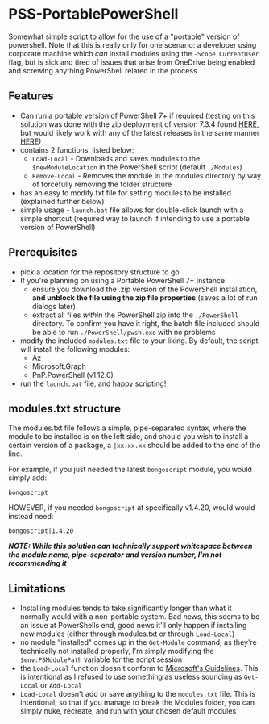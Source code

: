 # PSS-PortablePowerShell
Somewhat simple script to allow for the use of a "portable" version of powershell. Note that this is really only for one scenario: a developer using corporate machine which *can* install modules using the ```-Scope CurrentUser``` flag, but is sick and tired of issues that arise from OneDrive being enabled and screwing anything PowerShell related in the process

## Features
- Can run a portable version of PowerShell 7+ if required (testing on this solution was done with the zip deployment of version 7.3.4 found [HERE](https://github.com/PowerShell/PowerShell/releases/download/v7.3.4/PowerShell-7.3.4-win-x64.zip), but would likely work with any of the latest releases in the same manner [HERE](https://aka.ms/powershell-release?tag=stable))
- contains 2 functions, listed below:
    - ```Load-Local``` - Downloads and saves modules to the ```$newModuleLocation``` in the PowerShell script (default ```./Modules```)
    - ```Remove-Local``` - Removes the module in the modules directory by way of forcefully removing the folder structure
- has an easy to modify txt file for setting modules to be installed (explained further below)
- simple usage - ```launch.bat``` file allows for double-click launch with a simple shortcut (required way to launch if intending to use a portable version of PowerShell)

## Prerequisites
- pick a location for the repository structure to go
- If you're planning on using a Portable PowerShell 7+ Instance:
    - ensure you download the .zip version of the PowerShell installation, **and unblock the file using the zip file properties** (saves a lot of run dialogs later)
    - extract all files *within* the  PowerShell zip into the ```./PowerShell``` directory. To confirm you have it right, the batch file included should be able to run ```./PowerShell/pwsh.exe``` with no problems
- modify the included ```modules.txt``` file to your liking. By default, the script will install the following modules:
    - Az
    - Microsoft.Graph
    - PnP.PowerShell (v1.12.0)
- run the ```launch.bat``` file, and happy scripting!

## modules.txt structure
The modules.txt file follows a simple, pipe-separated syntax, where the module to be installed is on the left side, and should you wish to install a certain version of a package, a ```|xx.xx.xx``` should be added to the end of the line.

For example, if you just needed the latest ```bongoscript``` module, you would simply add:
```
bongoscript
```
HOWEVER, if you needed ```bongoscript``` at specifically v1.4.20, would would instead need:
```
bongoscript|1.4.20
```

***NOTE: While this solution can technically support whitespace between the module name, pipe-separator and version number, I'm not recommending it***

## Limitations
- Installing modules tends to take significantly longer than what it normally would with a non-portable system. Bad news, this seems to be an issue at PowerShells end, good news it'll only happen if installing new modules (either through modules.txt or through ```Load-Local```)
- no module "installed" comes up in the ```Get-Module``` command, as they're technically not installed properly, I'm simply modifying the ```$env:PSModulePath``` variable for the script session
- the ```Load-Local``` function doesn't conform to [Microsoft's Guidelines](https://learn.microsoft.com/en-us/powershell/scripting/developer/cmdlet/approved-verbs-for-windows-powershell-commands). This is intentional as I refused to use something as useless sounding as ```Get-Local``` or ```Add-Local```
- ```Load-Local``` doesn't add or save anything to the ```modules.txt``` file. This is intentional, so that if you manage to break the Modules folder, you can simply nuke, recreate, and run with your chosen default modules